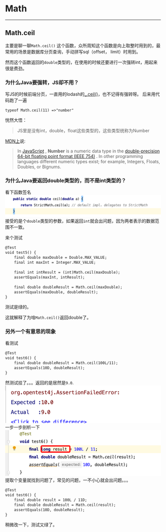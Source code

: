 # Math
---
## Math.ceil

主要是聊一聊`Math.ceil()` 这个函数，众所周知这个函数是向上取整时用到的，最常用的场景是数据库分页查询，手动拼写sql（offset， limit）时用到。

然而这个函数返回的`double`类型的，在使用的时候还要进行一次强转int，用起来很是费劲。 

### 为什么Java要强转，JS却不用？
写JS的时候前端分页，一直用的lodash的[_.ceil()](https://lodash.com/docs/4.17.15#ceil)，也不记得有强转呀。 后来用代码跑了一遍
```
typeof Math.ceil(11) =>"number"
```
恍然大悟： 
> JS里是没有int，double，float这些类型的，这些类型统称为Number

[MDN上](https://developer.mozilla.org/en-US/docs/Glossary/Number)说:
> In  [JavaScript](https://developer.mozilla.org/en-US/docs/Glossary/JavaScript) , **Number** is a numeric data type in the  [double-precision 64-bit floating point format (IEEE 754)](http://en.wikipedia.org/wiki/Double_precision_floating-point_format) . In other programming languages different numeric types exist; for example, Integers, Floats, Doubles, or Bignums.

### 为什么Java要返回double类型的，而不是int类型的？
看下函数签名
![](../images/math.ceil.png)
接受的是个`double`类型的参数，如果返回`int`就会出问题，因为两者表示的数据范围不一致。

来个测试
```
@Test
void test5() {
    final double maxDouble = Double.MAX_VALUE;
    final int maxInt = Integer.MAX_VALUE;

    final int intResult = (int)Math.ceil(maxDouble);
    assertEquals(maxInt, intResult);

    final double doubleResult = Math.ceil(maxDouble);
    assertEquals(maxDouble, doubleResult);
}
```
测试是绿的。

这就解释了为啥`Math.ceil()`返回double了。


### 另外一个有意思的现象
看测试
```
@Test
void test6() {
    final double doubleResult = Math.ceil(100L/11);
    assertEquals(10D, doubleResult);
}
```
然测试挂了。。。返回的是居然是`9.0`.
![](../images/math.ceil.test.failed.png)
一步一步剖析一下
![](../images/math.ceil.test.failed.reason.png)
提取个变量就找到问题了，常见的问题，一不小心就会出问题。。。
```
@Test
void test6() {
    final double result = 100L / 11D;
    final double doubleResult = Math.ceil(result);
    assertEquals(10D, doubleResult);
}
```
稍微改一下，测试又绿了。
